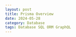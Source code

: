```yaml
---
layout: post
title: Prisma Overview
date: 2024-05-28
category: Database
tags: Database SQL ORM GraphQL
---
```


